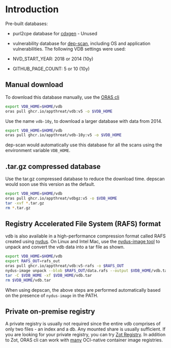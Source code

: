 # Introduction

Pre-built databases:

- purl2cpe database for [cdxgen](https://github.com/CycloneDX/cdxgen) - Unused
- vulnerability database for [dep-scan](https://github.com/AppThreat/dep-scan), including OS and application vulnerabilities. The following VDB settings were used:

- NVD_START_YEAR: 2018 or 2014 (10y)
- GITHUB_PAGE_COUNT: 5 or 10 (10y)

## Manual download

To download this database manually, use the [ORAS cli](https://oras.land/cli/)

```bash
export VDB_HOME=$HOME/vdb
oras pull ghcr.io/appthreat/vdb:v5 -o $VDB_HOME
```

Use the name `vdb-10y`, to download a larger database with data from 2014.

```bash
export VDB_HOME=$HOME/vdb
oras pull ghcr.io/appthreat/vdb-10y:v5 -o $VDB_HOME
```

dep-scan would automatically use this database for all the scans using the environment variable `VDB_HOME`.

## .tar.gz compressed database

Use the tar.gz compressed database to reduce the download time. depscan would soon use this version as the default.

```bash
export VDB_HOME=$HOME/vdb
oras pull ghcr.io/appthreat/vdbgz:v5 -o $VDB_HOME
tar -xvf *.tar.gz
rm *.tar.gz
```

## Registry Accelerated File System (RAFS) format

vdb is also available in a high-performance compression format called RAFS created using [nydus](https://nydus.dev). On Linux and Intel Mac, use the [nydus-image tool](https://github.com/dragonflyoss/nydus/releases/latest) to unpack and convert the vdb data into a tar file as shown.

```bash
export VDB_HOME=$HOME/vdb
export RAFS_OUT=rafs_out
oras pull ghcr.io/appthreat/vdb:v5-rafs -o $RAFS_OUT
nydus-image unpack --blob $RAFS_OUT/data.rafs --output $VDB_HOME/vdb.tar --bootstrap $RAFS_OUT/meta.rafs
tar -C $VDB_HOME -xf $VDB_HOME/vdb.tar
rm $VDB_HOME/vdb.tar
```

When using depscan, the above steps are performed automatically based on the presence of `nydus-image` in the PATH.

## Private on-premise registry

A private registry is usually not required since the entire vdb comprises of only two files - an index and a db. Any mounted share is usually sufficient. If you are looking for your private registry, you can try [Zot Registry](https://zotregistry.io/v1.4.3/). In addition to Zot, ORAS cli can work with [many](https://oras.land/docs/adopters) OCI-native container image registries.
